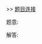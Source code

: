 \>\> [题目连接](https://leetcode.com/explore/featured/card/march-leetcoding-challenge-2021/591/week-4-march-22nd-march-28th/3684/)

题意: 

解答: 